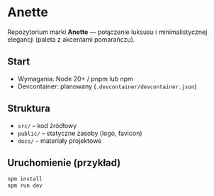 # Anette

Repozytorium marki **Anette** — połączenie luksusu i minimalistycznej elegancji (paleta z akcentami pomarańczu).

## Start
- Wymagania: Node 20+ / pnpm lub npm
- Devcontainer: planowany (`.devcontainer/devcontainer.json`)

## Struktura
- `src/` – kod źródłowy
- `public/` – statyczne zasoby (logo, favicon)
- `docs/` – materiały projektowe

## Uruchomienie (przykład)
```bash
npm install
npm run dev
